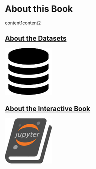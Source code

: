 # About this Book

<p style="margin:0;display:inline;float:left">content1</p>
<p style="margin:0;display:inline:float:right" >content2</p>

## [About the Datasets][datasets]
<a href="https://veerg24.github.io/myonlinebook/about/aboutdatasets.html">
<img src="datasets.png" style="width: 150px;"/>
</a>

## [About the Interactive Book][jupyterbook]
<a href="https://veerg24.github.io/myonlinebook/about/aboutinteractivebooks.html">
<img src="jupyterbook.png" style="width: 150px;"/>
</a>

[datasets]: https://veerg24.github.io/myonlinebook/about/aboutdatasets.html
[jupyterbook]: https://veerg24.github.io/myonlinebook/about/aboutinteractivebooks.html